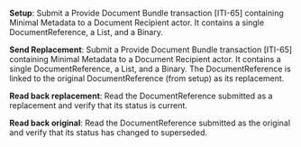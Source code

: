 **Setup**: Submit a Provide Document Bundle transaction [ITI-65] containing Minimal Metadata to a Document Recipient
actor. It contains a single DocumentReference, a List, and a Binary.

**Send Replacement**: Submit a Provide Document Bundle transaction [ITI-65] containing Minimal Metadata to a Document Recipient
actor. It contains a single DocumentReference, a List, and a Binary. The DocumentReference is
linked to the original DocumentReference (from setup) as its replacement.

**Read back replacement**: Read the DocumentReference submitted as a replacement and verify that its status
is current.

**Read back original**: Read the DocumentReference submitted as the original and verify that its status
has changed to superseded.

